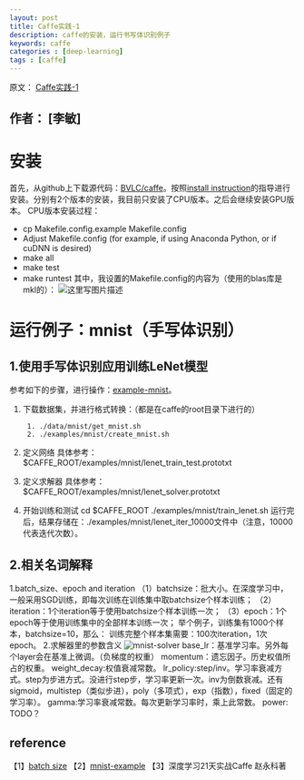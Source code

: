 ```yaml
---
layout: post
title: Caffe实践-1
description: caffe的安装，运行书写体识别例子
keywords: caffe
categories : [deep-learning]
tags : [caffe]
---
```

原文： [Caffe实践-1](http://blog.csdn.net/u010458863/article/details/58200772)

作者： [李敏]
-------------------

# 安装
首先，从github上下载源代码：[BVLC/caffe](https://github.com/BVLC/caffe)。按照[install instruction](http://caffe.berkeleyvision.org/installation.html)的指导进行安装。分别有2个版本的安装，我目前只安装了CPU版本。之后会继续安装GPU版本。
CPU版本安装过程：

 - cp Makefile.config.example Makefile.config
 - Adjust Makefile.config (for example, if using Anaconda Python, or if cuDNN is desired)
 - make all
 - make test
 - make runtest
其中，我设置的Makefile.config的内容为（使用的blas库是mkl的）：
![这里写图片描述](http://img.blog.csdn.net/20170227184626156?watermark/2/text/aHR0cDovL2Jsb2cuY3Nkbi5uZXQvdTAxMDQ1ODg2Mw==/font/5a6L5L2T/fontsize/400/fill/I0JBQkFCMA==/dissolve/70/gravity/SouthEast)

# 运行例子：mnist（手写体识别）
## 1.使用手写体识别应用训练LeNet模型
参考如下的步骤，进行操作：[example-mnist](http://caffe.berkeleyvision.org/gathered/examples/mnist.html)。
    

 1. 下载数据集，并进行格式转换：（都是在caffe的root目录下进行的）
    
         1. ./data/mnist/get_mnist.sh
         2. ./examples/mnist/create_mnist.sh
    
 2.  定义网络
     具体参考：
    $CAFFE_ROOT/examples/mnist/lenet_train_test.prototxt

 3. 定义求解器
     具体参考：
    $CAFFE_ROOT/examples/mnist/lenet_solver.prototxt

 4. 开始训练和测试
    cd $CAFFE_ROOT
    ./examples/mnist/train_lenet.sh
    运行完后，结果存储在：./examples/mnist/lenet_iter_10000文件中（注意，10000代表迭代次数）。
    

## 2.相关名词解释
1.batch_size、epoch and iteration
（1）batchsize：批大小。在深度学习中，一般采用SGD训练，即每次训练在训练集中取batchsize个样本训练；
（2）iteration：1个iteration等于使用batchsize个样本训练一次；
（3）epoch：1个epoch等于使用训练集中的全部样本训练一次；
举个例子，训练集有1000个样本，batchsize=10，那么：
训练完整个样本集需要：100次iteration，1次epoch。
2.求解器里的参数含义
![mnist-solver](http://img.blog.csdn.net/20170227191045424?watermark/2/text/aHR0cDovL2Jsb2cuY3Nkbi5uZXQvdTAxMDQ1ODg2Mw==/font/5a6L5L2T/fontsize/400/fill/I0JBQkFCMA==/dissolve/70/gravity/SouthEast)
base_lr：基准学习率。另外每个layer会在基准上微调。（负梯度的权重）
momentum：遗忘因子。历史权值所占的权重。
weight_decay:权值衰减常数。
lr_policy:step/inv。学习率衰减方式。step为步进方式。没进行step步，学习率更新一次。inv为倒数衰减。还有sigmoid，multistep（类似步进），poly（多项式），exp（指数），fixed（固定的学习率）。
gamma:学习率衰减常数。每次更新学习率时，乘上此常数。
power: TODO？

## reference
【1】[batch size](https://zhidao.baidu.com/question/201951328759691645.html)
【2】[mnist-example](http://caffe.berkeleyvision.org/gathered/examples/mnist.html)
【3】深度学习21天实战Caffe 赵永科著
